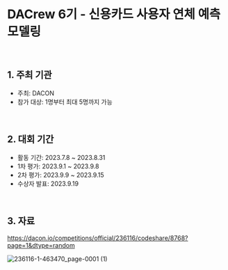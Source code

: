 # DACrew 6기 - 신용카드 사용자 연체 예측 모델링  

<br/>

## 1. 주최 기관

- 주최: DACON
- 참가 대상: 1명부터 최대 5명까지 가능

<br/>

## 2. 대회 기간

- 활동 기간: 2023.7.8 ~ 2023.8.31
- 1차 평가: 2023.9.1 ~ 2023.9.8
- 2차 평가: 2023.9.9 ~ 2023.9.15
- 수상자 발표: 2023.9.19
  
<br/>

## 3. 자료      
https://dacon.io/competitions/official/236116/codeshare/8768?page=1&dtype=random  

![236116-1-463470_page-0001 (1)](https://github.com/Ji-eun-Kim/DACrew_6th/assets/124686375/06cb9af0-8162-4c02-9001-14a1d30aa8cc)  
